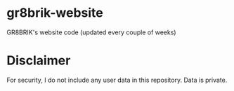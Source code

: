 # gr8brik-website
GR8BRIK's website code (updated every couple of weeks)
# Disclaimer
For security, I do not include any user data in this repository. Data is private.

